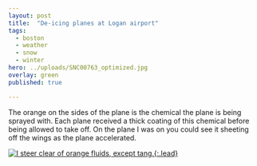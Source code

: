 ```yaml
---
layout: post
title:  "De-icing planes at Logan airport"
tags:
  - boston
  - weather
  - snow
  - winter
hero: ../uploads/SNC00763_optimized.jpg
overlay: green
published: true

---
```


The orange on the sides of the plane is the chemical the plane is being sprayed with. Each plane received a thick coating of this chemical before being allowed to take off. On the plane I was on you could see it sheeting off the wings as the plane accelerated.

[![I steer clear of orange fluids, except tang.](../uploads/SNC00763_optimized.jpg){:.lead}](../uploads/SNC00763.jpg)